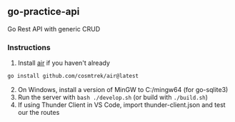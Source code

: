 ## go-practice-api

Go Rest API with generic CRUD

### Instructions

1. Install [air](https://github.com/cosmtrek/air) if you haven't already

```sh
go install github.com/cosmtrek/air@latest
```

2. On Windows, install a version of MinGW to C:/mingw64 (for go-sqlite3)
3. Run the server with `bash ./develop.sh` (or build with `./build.sh`)
4. If using Thunder Client in VS Code, import thunder-client.json and test our the routes

